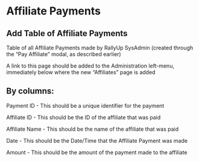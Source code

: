 # Affiliate Payments
## Add Table of Affiliate Payments

Table of all Affiliate Payments made by RallyUp SysAdmin (created through the “Pay Affiliate” modal, as described earlier)

A link to this page should be added to the Administration left-menu, immediately below where the new “Affiliates” page is added

## By columns:

Payment ID - This should be a unique identifier for the payment

Affiliate ID - This should be the ID of the affiliate that was paid

Affiliate Name - This should be the name of the affiliate that was paid

Date - This should be the Date/Time that the Affiliate Payment was made

Amount - This should be the amount of the payment made to the affiliate
